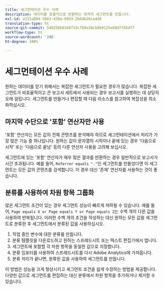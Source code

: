 ```yaml
---
title: 세그먼테이션 우수 사례
description: 데이터를 효율적으로 반환하는 최적의 세그먼트를 만듭니다.
exl-id: 4115a804-5063-430a-b9d3-2b64b26ca4d8
translation-type: ht
source-git-commit: 549258b0168733c7b0e28cb8b9125e68dffd5df7
workflow-type: ht
source-wordcount: '296'
ht-degree: 100%

---
```


# 세그먼테이션 우수 사례

원하는 데이터를 얻기 위해서는 복잡한 세그먼트가 필요한 경우가 많습니다. 복잡한 세그먼트가 비효율적이고 큰 보고서 세트에서 사용되는 경우 보고서를 실행하는 데 상당히 오래 걸립니다. 세그먼트를 만들거나 편집할 때 다음 리소스를 참고하여 복잡성을 최소화하십시오.

## 마지막 수단으로 &#39;포함&#39; 연산자만 사용

&#39;포함&#39; 연산자는 모든 값의 전체 콘텐츠를 분석해야 하므로 세그먼테이션에서 처리가 가장 많은 기능 중 하나입니다. 원하는 값이 문자열의 시작이나 끝에 있는 경우 &#39;다음으로 시작&#39; 또는 &#39;다음으로 끝남&#39; 등의 다른 연산자 사용을 고려해 보십시오.

세그먼트에 있는 &#39;포함&#39; 연산자가 매우 많은 결과를 반환하는 경우 일반적으로 보고서가 시간 초과됩니다. 예를 들어, `Referrer equals "."`인 세그먼트를 만들었다면 이 세그먼트는 모든 값의 콘텐츠를 검색합니다. 이 경우 대신 &#39;존재&#39; 연산자를 사용하는 것이 좋습니다.

## 분류를 사용하여 차원 항목 그룹화

많은 세그먼트 조건이 있는 경우 세그먼트 성능이 빠르게 저하될 수 있습니다. 예를 들어, `Page equals X or Page equals Y or Page equals Z`는 수백 개의 다른 값을 사용하여 반복됩니다. 이러한 수백 개의 조건을 작성하는 대신 원하는 모든 값을 세그먼트로 분류한 후 세그먼트에서 분류된 값을 사용하십시오.

1. 작업 중인 변수에 대한 분류를 만듭니다.
2. 분류 템플릿을 다운로드하고 원하는 스프레드시트 또는 텍스트 편집기에서 엽니다.
3. 세그먼트에 포함할 각 차원 항목을 동일한 값으로 지정합니다.
4. 분류 임포터를 사용하여 스프레드시트를 다시 Adobe Analytics에 가져옵니다.
5. 분류 처리가 끝나면, 분류된 값을 사용하여 세그먼트를 만듭니다.

이 방법은 성능을 크게 향상시키고 세그먼트 조건을 쉽게 수정하는 방법을 제공합니다. 다양한 값으로 세그먼트를 편집하는 대신 분류에서 차원 항목을 추가하거나 제거할 수 있습니다.
